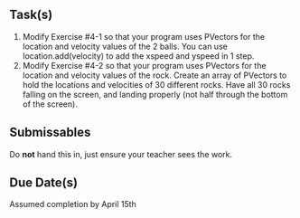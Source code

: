 Task(s)
-------

1. Modify Exercise #4-1 so that your program uses PVectors for the location and velocity values of the 2 balls.  You can use location.add(velocity) to add the xspeed and yspeed in 1 step.
2. Modify Exercise #4-2 so that your program uses PVectors for the location and velocity values of the rock. Create an array of PVectors to hold the locations and velocities of 30 different rocks.  Have all 30 rocks falling on the screen, and landing properly (not half through the bottom of the screen).

Submissables
------------
Do **not** hand this in, just ensure your teacher sees the work.

Due Date(s)
----------
Assumed completion by April 15th

